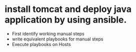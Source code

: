 # install tomcat and deploy java application by using ansible.
  * First identify working manual steps
  * write equivalent playbooks for manual steps
  * Execute playbooks on Hosts
  
